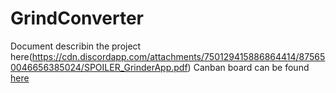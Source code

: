 # GrindConverter

Document describin the project here(https://cdn.discordapp.com/attachments/750129415886864414/875650046656385024/SPOILER_GrinderApp.pdf)
Canban board can be found [here](https://tree.taiga.io/project/adriannecula-grinderapp/kanban) 
